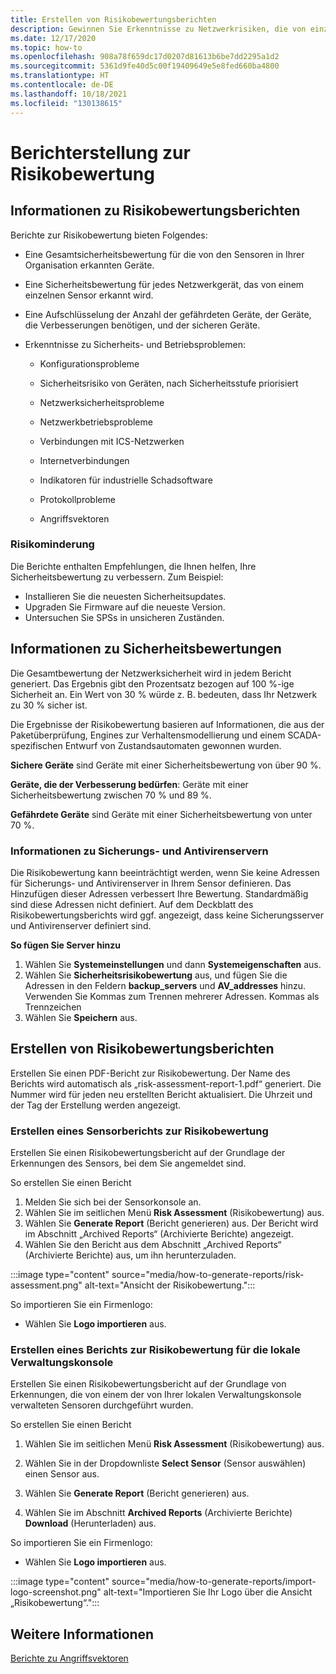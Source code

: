 ```yaml
---
title: Erstellen von Risikobewertungsberichten
description: Gewinnen Sie Erkenntnisse zu Netzwerkrisiken, die von einzelnen Sensoren erkannt wurden, oder eine aggregierte Ansicht der von allen Sensoren erkannten Risiken.
ms.date: 12/17/2020
ms.topic: how-to
ms.openlocfilehash: 908a78f659dc17d0207d81613b6be7dd2295a1d2
ms.sourcegitcommit: 5361d9fe40d5c00f19409649e5e8fed660ba4800
ms.translationtype: HT
ms.contentlocale: de-DE
ms.lasthandoff: 10/18/2021
ms.locfileid: "130138615"
---
```

# <a name="risk-assessment-reporting"></a>Berichterstellung zur Risikobewertung

## <a name="about-risk-assessment-reports"></a>Informationen zu Risikobewertungsberichten

Berichte zur Risikobewertung bieten Folgendes:

- Eine Gesamtsicherheitsbewertung für die von den Sensoren in Ihrer Organisation erkannten Geräte.

- Eine Sicherheitsbewertung für jedes Netzwerkgerät, das von einem einzelnen Sensor erkannt wird.

- Eine Aufschlüsselung der Anzahl der gefährdeten Geräte, der Geräte, die Verbesserungen benötigen, und der sicheren Geräte.

-  Erkenntnisse zu Sicherheits- und Betriebsproblemen:

    - Konfigurationsprobleme

    - Sicherheitsrisiko von Geräten, nach Sicherheitsstufe priorisiert

    - Netzwerksicherheitsprobleme

    - Netzwerkbetriebsprobleme

    - Verbindungen mit ICS-Netzwerken

    - Internetverbindungen

    - Indikatoren für industrielle Schadsoftware

    - Protokollprobleme

    - Angriffsvektoren

### <a name="risk-mitigation"></a>Risikominderung

Die Berichte enthalten Empfehlungen, die Ihnen helfen, Ihre Sicherheitsbewertung zu verbessern. Zum Beispiel:
- Installieren Sie die neuesten Sicherheitsupdates.
- Upgraden Sie Firmware auf die neueste Version.
- Untersuchen Sie SPSs in unsicheren Zuständen.

## <a name="about-security-scores"></a>Informationen zu Sicherheitsbewertungen

Die Gesamtbewertung der Netzwerksicherheit wird in jedem Bericht generiert. Das Ergebnis gibt den Prozentsatz bezogen auf 100 %-ige Sicherheit an. Ein Wert von 30 % würde z. B. bedeuten, dass Ihr Netzwerk zu 30 % sicher ist.

Die Ergebnisse der Risikobewertung basieren auf Informationen, die aus der Paketüberprüfung, Engines zur Verhaltensmodellierung und einem SCADA-spezifischen Entwurf von Zustandsautomaten gewonnen wurden.

**Sichere Geräte** sind Geräte mit einer Sicherheitsbewertung von über 90 %.

**Geräte, die der Verbesserung bedürfen**: Geräte mit einer Sicherheitsbewertung zwischen 70 % und 89 %.

**Gefährdete Geräte** sind Geräte mit einer Sicherheitsbewertung von unter 70 %.

### <a name="about-backup-and-anti-virus-servers"></a>Informationen zu Sicherungs- und Antivirenservern

Die Risikobewertung kann beeinträchtigt werden, wenn Sie keine Adressen für Sicherungs- und Antivirenserver in Ihrem Sensor definieren. Das Hinzufügen dieser Adressen verbessert Ihre Bewertung. Standardmäßig sind diese Adressen nicht definiert.
Auf dem Deckblatt des Risikobewertungsberichts wird ggf. angezeigt, dass keine Sicherungsserver und Antivirenserver definiert sind.

**So fügen Sie Server hinzu**

1. Wählen Sie **Systemeinstellungen** und dann **Systemeigenschaften** aus.
1. Wählen Sie **Sicherheitsrisikobewertung** aus, und fügen Sie die Adressen in den Feldern **backup_servers** und **AV_addresses** hinzu. Verwenden Sie Kommas zum Trennen mehrerer Adressen.  Kommas als Trennzeichen  
1. Wählen Sie **Speichern** aus.
## <a name="create-risk-assessment-reports"></a>Erstellen von Risikobewertungsberichten

Erstellen Sie einen PDF-Bericht zur Risikobewertung. Der Name des Berichts wird automatisch als „risk-assessment-report-1.pdf“ generiert. Die Nummer wird für jeden neu erstellten Bericht aktualisiert.  Die Uhrzeit und der Tag der Erstellung werden angezeigt.

### <a name="create-a-sensor-risk-assessment-report"></a>Erstellen eines Sensorberichts zur Risikobewertung

Erstellen Sie einen Risikobewertungsbericht auf der Grundlage der Erkennungen des Sensors, bei dem Sie angemeldet sind.

So erstellen Sie einen Bericht

1. Melden Sie sich bei der Sensorkonsole an.
1. Wählen Sie im seitlichen Menü **Risk Assessment** (Risikobewertung) aus.
1. Wählen Sie **Generate Report** (Bericht generieren) aus. Der Bericht wird im Abschnitt „Archived Reports“ (Archivierte Berichte) angezeigt.
1. Wählen Sie den Bericht aus dem Abschnitt „Archived Reports“ (Archivierte Berichte) aus, um ihn herunterzuladen.

:::image type="content" source="media/how-to-generate-reports/risk-assessment.png" alt-text="Ansicht der Risikobewertung.":::

So importieren Sie ein Firmenlogo:

- Wählen Sie **Logo importieren** aus.

### <a name="create-an-on-premises-management-console-risk-assessment-report"></a>Erstellen eines Berichts zur Risikobewertung für die lokale Verwaltungskonsole

Erstellen Sie einen Risikobewertungsbericht auf der Grundlage von Erkennungen, die von einem der von Ihrer lokalen Verwaltungskonsole verwalteten Sensoren durchgeführt wurden. 

So erstellen Sie einen Bericht

1. Wählen Sie im seitlichen Menü **Risk Assessment** (Risikobewertung) aus.

2. Wählen Sie in der Dropdownliste **Select Sensor** (Sensor auswählen) einen Sensor aus.

3. Wählen Sie **Generate Report** (Bericht generieren) aus.

4. Wählen Sie im Abschnitt **Archived Reports** (Archivierte Berichte) **Download** (Herunterladen) aus.

So importieren Sie ein Firmenlogo:

- Wählen Sie **Logo importieren** aus.

:::image type="content" source="media/how-to-generate-reports/import-logo-screenshot.png" alt-text="Importieren Sie Ihr Logo über die Ansicht „Risikobewertung“.":::

## <a name="see-also"></a>Weitere Informationen

[Berichte zu Angriffsvektoren](how-to-create-attack-vector-reports.md)
